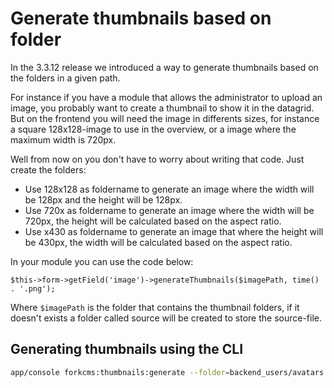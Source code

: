 # Generate thumbnails based on folder

In the 3.3.12 release we introduced a way to generate thumbnails based on the folders in a given path.

For instance if you have a module that allows the administrator to upload an image, you probably want to create a thumbnail to show it in the datagrid. But on the frontend you will need the image in differents sizes, for instance a square 128x128-image to use in the overview, or a image where the maximum width is 720px.

Well from now on you don't have to worry about writing that code. Just create the folders:

* Use 128x128 as foldername to generate an image where the width will be 128px and the height will be 128px.
* Use 720x as foldername to generate an image where the width will be 720px, the height will be calculated based on the aspect ratio.
* Use x430 as foldername to generate an image that where the height will be 430px, the width will be calculated based on the aspect ratio.

In your module you can use the code below:

```
$this->form->getField('image')->generateThumbnails($imagePath, time() . '.png');
```

Where `$imagePath` is the folder that contains the thumbnail folders, if it doesn't exists a folder called source will be created to store the source-file. 

## Generating thumbnails using the CLI

```bash
app/console forkcms:thumbnails:generate --folder=backend_users/avatars
```
